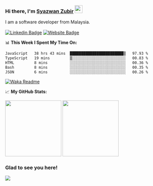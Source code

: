 ### Hi there, I'm <a href="https://syazwan.xyz" target="_blank">Syazwan Zubir</a> <img src="https://media.giphy.com/media/hvRJCLFzcasrR4ia7z/giphy.gif" width="25px">
I am a software developer from Malaysia.
<br/><br/>
[![Linkedin Badge](https://img.shields.io/badge/-LinkedIn-0e76a8?style=flat-square&logo=Linkedin&logoColor=white)](https://linkedin.com/in/syazwanzubir)
[![Website Badge](https://img.shields.io/badge/Website-3b5998?style=flat-square&logo=google-chrome&logoColor=white)](https://syazwan.xyz)

📊 **This Week I Spent My Time On:**
<!--START_SECTION:waka-->

```txt
JavaScript   38 hrs 43 mins  ████████████████████████▒   97.93 %
TypeScript   19 mins         ▒░░░░░░░░░░░░░░░░░░░░░░░░   00.83 %
HTML         8 mins          ░░░░░░░░░░░░░░░░░░░░░░░░░   00.36 %
Bash         8 mins          ░░░░░░░░░░░░░░░░░░░░░░░░░   00.35 %
JSON         6 mins          ░░░░░░░░░░░░░░░░░░░░░░░░░   00.26 %
```

<!--END_SECTION:waka-->
[![Waka Readme](https://github.com/syazwanz/syazwanz/actions/workflows/wakatime.yml/badge.svg)](https://github.com/syazwanz/syazwanz/actions/workflows/wakatime.yml)

📈 **My GitHub Stats:**

<p>
  <img height="180em" src="https://github-readme-stats.vercel.app/api?username=syazwanz&show_icons=true&hide_border=false&&count_private=true&include_all_commits=true" />
  <img height="180em" src="https://github-readme-stats.vercel.app/api/top-langs/?username=syazwanz&exclude_repo=KNN-Image-Classification&show_icons=true&hide_border=false&layout=compact&langs_count=8"/>
</p>

### Glad to see you here!
![](https://visitor-badge.glitch.me/badge?page_id=syazwanz.syazwanz)
